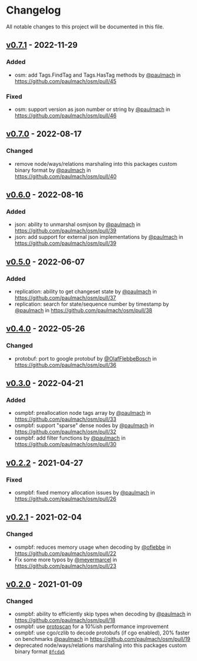 # Changelog

All notable changes to this project will be documented in this file.

## [v0.7.1](https://github.com/paulmach/osm/compare/v0.7.0...v0.7.1) - 2022-11-29

### Added

-   osm: add Tags.FindTag and Tags.HasTag methods by [@paulmach](https://github.com/paulmach) in https://github.com/paulmach/osm/pull/45

### Fixed

-   osm: support version as json number or string by [@paulmach](https://github.com/paulmach) in https://github.com/paulmach/osm/pull/46

## [v0.7.0](https://github.com/paulmach/osm/compare/v0.6.0...v0.7.0) - 2022-08-17

### Changed

-   remove node/ways/relations marshaling into this packages custom binary format by [@paulmach](https://github.com/paulmach) in https://github.com/paulmach/osm/pull/40

## [v0.6.0](https://github.com/paulmach/osm/compare/v0.5.0...v0.6.0) - 2022-08-16

### Added

-   json: ability to unmarshal osmjson by [@paulmach](https://github.com/paulmach) in https://github.com/paulmach/osm/pull/39
-   json: add support for external json implementations by [@paulmach](https://github.com/paulmach) in https://github.com/paulmach/osm/pull/39

## [v0.5.0](https://github.com/paulmach/osm/compare/v0.4.0...v0.5.0) - 2022-06-07

### Added

-   replication: ability to get changeset state by [@paulmach](https://github.com/paulmach) in https://github.com/paulmach/osm/pull/37
-   replication: search for state/sequence number by timestamp by [@paulmach](https://github.com/paulmach) in https://github.com/paulmach/osm/pull/38

## [v0.4.0](https://github.com/paulmach/osm/compare/v0.3.0...v0.4.0) - 2022-05-26

### Changed

-   protobuf: port to google protobuf by [@OlafFlebbeBosch](https://github.com/OlafFlebbeBoch) in https://github.com/paulmach/osm/pull/36

## [v0.3.0](https://github.com/paulmach/osm/compare/v0.2.2...v0.3.0) - 2022-04-21

### Added

-   osmpbf: preallocation node tags array by [@paulmach](https://github.com/paulmach) in https://github.com/paulmach/osm/pull/33
-   osmpbf: support "sparse" dense nodes by [@paulmach](https://github.com/paulmach) in https://github.com/paulmach/osm/pull/32
-   osmpbf: add filter functions by [@paulmach](https://github.com/paulmach) in https://github.com/paulmach/osm/pull/30

## [v0.2.2](https://github.com/paulmach/osm/compare/v0.2.1...v0.2.2) - 2021-04-27

### Fixed

-   osmpbf: fixed memory allocation issues by [@paulmach](https://github.com/paulmach) in https://github.com/paulmach/osm/pull/26

## [v0.2.1](https://github.com/paulmach/osm/compare/v0.2.0...v0.2.1) - 2021-02-04

### Changed

-   osmpbf: reduces memory usage when decoding by [@oflebbe](https://github.com/oflebbe) in https://github.com/paulmach/osm/pull/22
-   Fix some more typos by [@meyermarcel](https://github.com/meyermarcel) in https://github.com/paulmach/osm/pull/23

## [v0.2.0](https://github.com/paulmach/osm/compare/v0.1.1...v0.2.0) - 2021-01-09

### Changed

-   osmpbf: ability to efficiently skip types when decoding by [@paulmach](https://github.com/paulmach) in https://github.com/paulmach/osm/pull/18
-   osmpbf: use [protoscan](https://github.com/paulmach/protoscan) for a 10%ish performance improvement
-   osmpbf: use cgo/czlib to decode protobufs (if cgo enabled), 20% faster on benchmarks [@paulmach](https://github.com/paulmach) in https://github.com/paulmach/osm/pull/19
-   deprecated node/ways/relations marshaling into this packages custom binary format [`8fcda5`](https://github.com/paulmach/osm/commit/8fcda5dc49b4767df63eccb5a25f3e63d5b17f4d)
